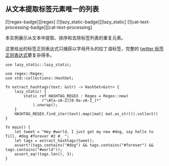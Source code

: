 ## 从文本提取标签元素唯一的列表

<!--
> [text/regex/hashtags.md](https://github.com/rust-lang-nursery/rust-cookbook/blob/master/src/text/regex/hashtags.md)
> <br />
> commit b61c8e588ad8445de36cd5f28e99232b5f858a41 - 2020.06.01
-->

[![regex-badge]][regex] [![lazy_static-badge]][lazy_static] [![cat-text-processing-badge]][cat-text-processing]

本实例展示从文本中提取、排序和去除标签列表的重复元素。

这里给出的标签正则表达式只捕获以字母开头的拉丁语标签，完整的 [twitter 标签正则表达式][twitter hashtag regex]要复杂得多。

```rust,edition2018
use lazy_static::lazy_static;

use regex::Regex;
use std::collections::HashSet;

fn extract_hashtags(text: &str) -> HashSet<&str> {
    lazy_static! {
        static ref HASHTAG_REGEX : Regex = Regex::new(
                r"\#[a-zA-Z][0-9a-zA-Z_]*"
            ).unwrap();
    }
    HASHTAG_REGEX.find_iter(text).map(|mat| mat.as_str()).collect()
}

fn main() {
    let tweet = "Hey #world, I just got my new #dog, say hello to Till. #dog #forever #2 #_ ";
    let tags = extract_hashtags(tweet);
    assert!(tags.contains("#dog") && tags.contains("#forever") && tags.contains("#world"));
    assert_eq!(tags.len(), 3);
}
```

[twitter hashtag regex]: https://github.com/twitter/twitter-text/blob/c9fc09782efe59af4ee82855768cfaf36273e170/java/src/com/twitter/Regex.java#L255

